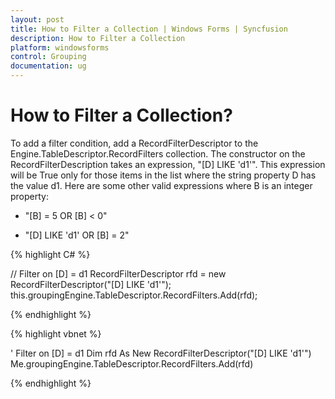 ```yaml
---
layout: post
title: How to Filter a Collection | Windows Forms | Syncfusion
description: How to Filter a Collection
platform: windowsforms
control: Grouping
documentation: ug
---
```

# How to Filter a Collection?

To add a filter condition, add a RecordFilterDescriptor to the Engine.TableDescriptor.RecordFilters collection. The constructor on the RecordFilterDescription takes an expression, "[D] LIKE 'd1'". This expression will be True only for those items in the list where the string property D has the value d1. Here are some other valid expressions where B is an integer property:

* "[B] = 5 OR [B] < 0"

* "[D] LIKE 'd1' OR [B] = 2"

{% highlight C# %}

// Filter on [D] = d1
RecordFilterDescriptor rfd = new RecordFilterDescriptor("[D] LIKE 'd1'");
this.groupingEngine.TableDescriptor.RecordFilters.Add(rfd);

{% endhighlight %}

{% highlight vbnet %}

 
' Filter on [D] = d1
Dim rfd As New RecordFilterDescriptor("[D] LIKE 'd1'")
Me.groupingEngine.TableDescriptor.RecordFilters.Add(rfd)

{% endhighlight %}
